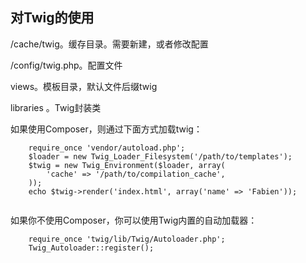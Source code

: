 ## 对Twig的使用
/cache/twig。缓存目录。需要新建，或者修改配置

/config/twig.php。配置文件

views。模板目录，默认文件后缀twig

libraries 。Twig封装类

如果使用Composer，则通过下面方式加载twig：
```
    require_once 'vendor/autoload.php';  
    $loader = new Twig_Loader_Filesystem('/path/to/templates');  
    $twig = new Twig_Environment($loader, array(  
        'cache' => '/path/to/compilation_cache',  
    ));
    echo $twig->render('index.html', array('name' => 'Fabien'));  
        
```
如果你不使用Composer，你可以使用Twig内置的自动加载器：
```
    require_once 'twig/lib/Twig/Autoloader.php';  
    Twig_Autoloader::register();  
```